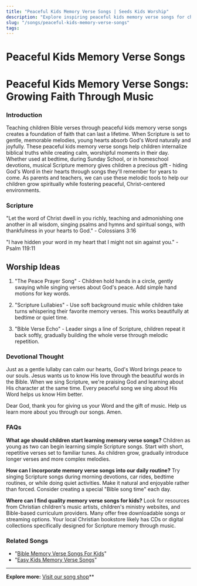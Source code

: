 ```yaml
---
title: "Peaceful Kids Memory Verse Songs | Seeds Kids Worship"
description: "Explore inspiring peaceful kids memory verse songs for children's worship and faith development. Biblical music resources for families and ministry."
slug: "/songs/peaceful-kids-memory-verse-songs"
tags:
---
```


# Peaceful Kids Memory Verse Songs

# Peaceful Kids Memory Verse Songs: Growing Faith Through Music

### Introduction
Teaching children Bible verses through peaceful kids memory verse songs creates a foundation of faith that can last a lifetime. When Scripture is set to gentle, memorable melodies, young hearts absorb God's Word naturally and joyfully. These peaceful kids memory verse songs help children internalize biblical truths while creating calm, worshipful moments in their day. Whether used at bedtime, during Sunday School, or in homeschool devotions, musical Scripture memory gives children a precious gift - hiding God's Word in their hearts through songs they'll remember for years to come. As parents and teachers, we can use these melodic tools to help our children grow spiritually while fostering peaceful, Christ-centered environments.

### Scripture
"Let the word of Christ dwell in you richly, teaching and admonishing one another in all wisdom, singing psalms and hymns and spiritual songs, with thankfulness in your hearts to God." - Colossians 3:16

"I have hidden your word in my heart that I might not sin against you." - Psalm 119:11

## Worship Ideas
1. "The Peace Prayer Song" - Children hold hands in a circle, gently swaying while singing verses about God's peace. Add simple hand motions for key words.

2. "Scripture Lullabies" - Use soft background music while children take turns whispering their favorite memory verses. This works beautifully at bedtime or quiet time.

3. "Bible Verse Echo" - Leader sings a line of Scripture, children repeat it back softly, gradually building the whole verse through melodic repetition.

### Devotional Thought
Just as a gentle lullaby can calm our hearts, God's Word brings peace to our souls. Jesus wants us to know His love through the beautiful words in the Bible. When we sing Scripture, we're praising God and learning about His character at the same time. Every peaceful song we sing about His Word helps us know Him better.

Dear God, thank you for giving us your Word and the gift of music. Help us learn more about you through our songs. Amen.

### FAQs
**What age should children start learning memory verse songs?**
Children as young as two can begin learning simple Scripture songs. Start with short, repetitive verses set to familiar tunes. As children grow, gradually introduce longer verses and more complex melodies.

**How can I incorporate memory verse songs into our daily routine?**
Try singing Scripture songs during morning devotions, car rides, bedtime routines, or while doing quiet activities. Make it natural and enjoyable rather than forced. Consider creating a special "Bible song time" each day.

**Where can I find quality memory verse songs for kids?**
Look for resources from Christian children's music artists, children's ministry websites, and Bible-based curriculum providers. Many offer free downloadable songs or streaming options. Your local Christian bookstore likely has CDs or digital collections specifically designed for Scripture memory through music.

### Related Songs

- "[Bible Memory Verse Songs For Kids](/songs/bible-memory-verse-songs-for-kids/)"
- "[Easy Kids Memory Verse Songs](/songs/easy-kids-memory-verse-songs/)"

---

**Explore more:** [Visit our song shop](https://seedskidsworship.com/shop)**

<!-- Schema Markup -->
<script type="application/ld+json">
{
  "@context": "https://schema.org",
  "@type": "MusicRecording",
  "name": "Peaceful Kids Memory Verse Songs",
  "byArtist": {
    "@type": "MusicGroup",
    "name": "Seeds Kids Worship"
  },
  "isFamilyFriendly": true,
  "url": "https://seedskidsworship.com/songs/peaceful-kids-memory-verse-songs/"
}
</script>